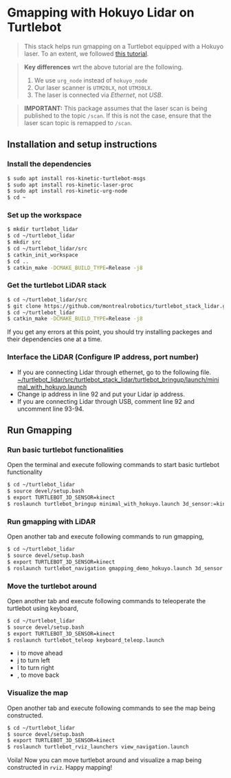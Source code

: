 # Gmapping with Hokuyo Lidar on Turtlebot

> This stack helps run gmapping on a Turtlebot equipped with a Hokuyo laser. To an extent, we followed [this tutorial](http://wiki.ros.org/turtlebot/Tutorials/indigo/Adding%20a%20lidar%20to%20the%20turtlebot%20using%20hector_models%20%28Hokuyo%20UTM-30LX%29). 

> **Key differences** wrt the above tutorial are the following.
> 1. We use `urg_node` instead of `hokuyo_node`
> 2. Our laser scanner is `UTM20LX`, not `UTM30LX`.
> 3. The laser is connected via _Ethernet_, not _USB_.

> **IMPORTANT:** This package assumes that the laser scan is being published to the topic `/scan`. If this is not the case, ensure that the laser scan topic is remapped to `/scan`.


## Installation and setup instructions

### Install the dependencies

```sh
$ sudo apt install ros-kinetic-turtlebot-msgs
$ sudo apt install ros-kinetic-laser-proc
$ sudo apt install ros-kinetic-urg-node
$ cd ~
```

### Set up the workspace

```sh
$ mkdir turtlebot_lidar
$ cd ~/turtlebot_lidar
$ mkdir src
$ cd ~/turtlebot_lidar/src
$ catkin_init_workspace
$ cd ..
$ catkin_make -DCMAKE_BUILD_TYPE=Release -j8
```

### Get the turtlebot LiDAR stack

```sh
$ cd ~/turtlebot_lidar/src
$ git clone https://github.com/montrealrobotics/turtlebot_stack_lidar.git
$ cd ~/turtlebot_lidar
$ catkin_make -DCMAKE_BUILD_TYPE=Release -j8
```
If you get any errors at this point, you should try installing packeges and their dependencies one at a time. 

### Interface the LiDAR (Configure IP address, port number)

- If you are connecting Lidar through ethernet, go to the following file. [~/turtlebot_lidar/src/turtlebot_stack_lidar/turtlebot_bringup/launch/minimal_with_hokuyo.launch](~/turtlebot_lidar/src/turtlebot_stack_lidar/turtlebot_bringup/launch/minimal_with_hokuyo.launch)  
- Change ip address in line 92 and put your Lidar ip address. 
- If you are connecting Lidar through USB, comment line 92 and uncomment line 93-94. 
 
## Run Gmapping

### Run basic turtlebot functionalities
Open the terminal and execute following commands to start basic turtlebot functionality
```sh
$ cd ~/turtlebot_lidar
$ source devel/setup.bash
$ export TURTLEBOT_3D_SENSOR=kinect
$ roslaunch turtlebot_bringup minimal_with_hokuyo.launch 3d_sensor:=kinect
```

### Run gmapping with LiDAR
Open another tab and execute following commands to run gmapping,
```sh
$ cd ~/turtlebot_lidar
$ source devel/setup.bash
$ export TURTLEBOT_3D_SENSOR=kinect
$ roslaunch turtlebot_navigation gmapping_demo_hokuyo.launch 3d_sensor:=kinect
```

### Move the turtlebot around
Open another tab and execute following commands to teleoperate the turtlebot using keyboard,
```sh
$ cd ~/turtlebot_lidar
$ source devel/setup.bash
$ export TURTLEBOT_3D_SENSOR=kinect
$ roslaunch turtlebot_teleop keyboard_teleop.launch
```
- i to move ahead
- j to turn left
- l to turn right
- , to move back

### Visualize the map
Open another tab and execute following commands to see the map being constructed.
```sh
$ cd ~/turtlebot_lidar
$ source devel/setup.bash
$ export TURTLEBOT_3D_SENSOR=kinect
$ roslaunch turtlebot_rviz_launchers view_navigation.launch
```

Voila! Now you can move turtlebot around and visualize a map being constructed in `rviz`. Happy mapping!
